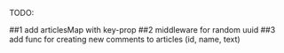 TODO:

##1 add articlesMap with key-prop
##2 middleware for random uuid
##3 add func for creating new comments to articles (id, name, text)

